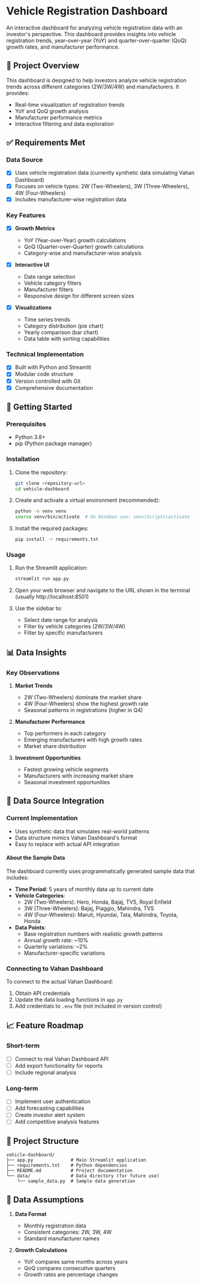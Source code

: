 # Vehicle Registration Dashboard

An interactive dashboard for analyzing vehicle registration data with an investor's perspective. This dashboard provides insights into vehicle registration trends, year-over-year (YoY) and quarter-over-quarter (QoQ) growth rates, and manufacturer performance.

## 🎯 Project Overview

This dashboard is designed to help investors analyze vehicle registration trends across different categories (2W/3W/4W) and manufacturers. It provides:
- Real-time visualization of registration trends
- YoY and QoQ growth analysis
- Manufacturer performance metrics
- Interactive filtering and data exploration

## ✅ Requirements Met

### Data Source
- [x] Uses vehicle registration data (currently synthetic data simulating Vahan Dashboard)
- [x] Focuses on vehicle types: 2W (Two-Wheelers), 3W (Three-Wheelers), 4W (Four-Wheelers)
- [x] Includes manufacturer-wise registration data

### Key Features
- [x] **Growth Metrics**
  - YoY (Year-over-Year) growth calculations
  - QoQ (Quarter-over-Quarter) growth calculations
  - Category-wise and manufacturer-wise analysis

- [x] **Interactive UI**
  - Date range selection
  - Vehicle category filters
  - Manufacturer filters
  - Responsive design for different screen sizes

- [x] **Visualizations**
  - Time series trends
  - Category distribution (pie chart)
  - Yearly comparison (bar chart)
  - Data table with sorting capabilities

### Technical Implementation
- [x] Built with Python and Streamlit
- [x] Modular code structure
- [x] Version controlled with Git
- [x] Comprehensive documentation

## 🚀 Getting Started

### Prerequisites
- Python 3.8+
- pip (Python package manager)

### Installation

1. Clone the repository:
   ```bash
   git clone <repository-url>
   cd vehicle-dashboard
   ```

2. Create and activate a virtual environment (recommended):
   ```bash
   python -m venv venv
   source venv/bin/activate  # On Windows use: venv\Scripts\activate
   ```

3. Install the required packages:
   ```bash
   pip install -r requirements.txt
   ```

### Usage

1. Run the Streamlit application:
   ```bash
   streamlit run app.py
   ```

2. Open your web browser and navigate to the URL shown in the terminal (usually http://localhost:8501)

3. Use the sidebar to:
   - Select date range for analysis
   - Filter by vehicle categories (2W/3W/4W)
   - Filter by specific manufacturers

## 📊 Data Insights

### Key Observations
1. **Market Trends**
   - 2W (Two-Wheelers) dominate the market share
   - 4W (Four-Wheelers) show the highest growth rate
   - Seasonal patterns in registrations (higher in Q4)

2. **Manufacturer Performance**
   - Top performers in each category
   - Emerging manufacturers with high growth rates
   - Market share distribution

3. **Investment Opportunities**
   - Fastest growing vehicle segments
   - Manufacturers with increasing market share
   - Seasonal investment opportunities

## 🔄 Data Source Integration

### Current Implementation
- Uses synthetic data that simulates real-world patterns
- Data structure mimics Vahan Dashboard's format
- Easy to replace with actual API integration

#### About the Sample Data
The dashboard currently uses programmatically generated sample data that includes:
- **Time Period**: 5 years of monthly data up to current date
- **Vehicle Categories**:
  - 2W (Two-Wheelers): Hero, Honda, Bajaj, TVS, Royal Enfield
  - 3W (Three-Wheelers): Bajaj, Piaggio, Mahindra, TVS
  - 4W (Four-Wheelers): Maruti, Hyundai, Tata, Mahindra, Toyota, Honda
- **Data Points**:
  - Base registration numbers with realistic growth patterns
  - Annual growth rate: ~10%
  - Quarterly variations: ~2%
  - Manufacturer-specific variations

### Connecting to Vahan Dashboard
To connect to the actual Vahan Dashboard:
1. Obtain API credentials
2. Update the data loading functions in `app.py`
3. Add credentials to `.env` file (not included in version control)

## 📈 Feature Roadmap

### Short-term
- [ ] Connect to real Vahan Dashboard API
- [ ] Add export functionality for reports
- [ ] Include regional analysis

### Long-term
- [ ] Implement user authentication
- [ ] Add forecasting capabilities
- [ ] Create investor alert system
- [ ] Add competitive analysis features

## 📂 Project Structure

```
vehicle-dashboard/
├── app.py              # Main Streamlit application
├── requirements.txt    # Python dependencies
├── README.md           # Project documentation
└── data/               # Data directory (for future use)
    └── sample_data.py  # Sample data generation
```

## 📝 Data Assumptions

1. **Data Format**
   - Monthly registration data
   - Consistent categories: 2W, 3W, 4W
   - Standard manufacturer names

2. **Growth Calculations**
   - YoY compares same months across years
   - QoQ compares consecutive quarters
   - Growth rates are percentage changes





